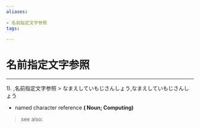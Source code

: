 ```yaml
---
aliases:
    
- 名前指定文字参照
tags:
    
---
```


# 名前指定文字参照
---
1).
,名前指定文字参照 > なまえしていもじさんしょう,なまえしていもじさんしょう

- named character reference
**( Noun; Computing)**
> see also: 
            